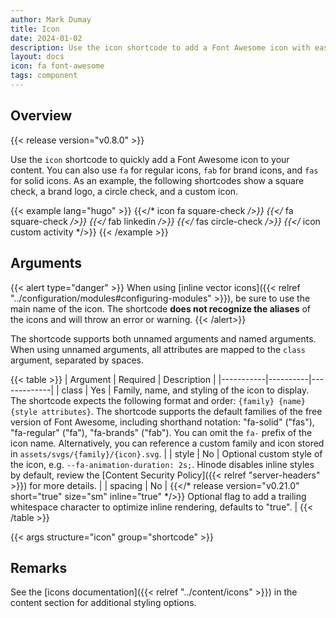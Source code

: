 ```yaml
---
author: Mark Dumay
title: Icon
date: 2024-01-02
description: Use the icon shortcode to add a Font Awesome icon with ease.
layout: docs
icon: fa font-awesome
tags: component
---
```


## Overview

{{< release version="v0.8.0" >}}

Use the `icon` shortcode to quickly add a Font Awesome icon to your content. You can also use `fa` for regular icons, `fab` for brand icons, and `fas` for solid icons. As an example, the following shortcodes show a square check, a brand logo, a circle check, and a custom icon.

<!-- markdownlint-disable MD037 -->
{{< example lang="hugo" >}}
{{</* icon fa square-check */>}}
{{</* fa square-check */>}}
{{</* fab linkedin */>}}
{{</* fas circle-check */>}}
{{</* icon custom activity */>}}
{{< /example >}}
<!-- markdownlint-enable MD037 -->

## Arguments

{{< alert type="danger" >}}
When using [inline vector icons]({{< relref "../configuration/modules#configuring-modules" >}}), be sure to use the main name of the icon. The shortcode **does not recognize the aliases** of the icons and will throw an error or warning.
{{< /alert>}}

The shortcode supports both unnamed arguments and named arguments. When using unnamed arguments, all attributes are mapped to the `class` argument, separated by spaces.

<!-- markdownlint-disable MD037 -->
{{< table >}}
| Argument  | Required | Description |
|-----------|----------|-------------|
| class     | Yes | Family, name, and styling of the icon to display. The shortcode expects the following format and order: `{family} {name} {style attributes}`. The shortcode supports the default families of the free version of Font Awesome, including shorthand notation: "fa-solid" ("fas"), "fa-regular" ("fa"), "fa-brands" ("fab"). You can omit the `fa-` prefix of the icon name. Alternatively, you can reference a custom family and icon stored in `assets/svgs/{family}/{icon}.svg`. |
| style     | No | Optional custom style of the icon, e.g. `--fa-animation-duration: 2s;`. Hinode disables inline styles by default, review the [Content Security Policy]({{< relref "server-headers" >}}) for more details. |
| spacing   | No | {{</* release version="v0.21.0" short="true" size="sm" inline="true" */>}} Optional flag to add a trailing whitespace character to optimize inline rendering, defaults to "true". |
{{< /table >}}
<!-- markdownlint-enable MD037 -->

{{< args structure="icon" group="shortcode" >}}

## Remarks

See the [icons documentation]({{< relref "../content/icons" >}}) in the content section for additional styling options.
